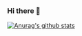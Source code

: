 ### Hi there 🌱

[![Anurag's github stats](https://github-readme-stats.vercel.app/api?username=kyriejoshua&count_private=true&theme=tokyonight&show_icons=true)](https://github.com/anuraghazra/github-readme-stats)

<!--
**kyriejoshua/kyriejoshua** is a ✨ _special_ ✨ repository because its `README.md` (this file) appears on your GitHub profile.

Here are some ideas to get you started:

- 🔭 I’m currently working on ...
- 🌱 I’m currently learning ...
- 👯 I’m looking to collaborate on ...
- 🤔 I’m looking for help with ...
- 💬 Ask me about ...
- 📫 How to reach me: ...
- 😄 Pronouns: ...
- ⚡ Fun fact: ...
-->
